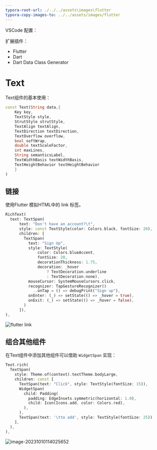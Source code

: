```yaml
---
typora-root-url: ./../../assets\images\flutter
typora-copy-images-to: ../../assets/images/flutter
---
```


VSCode 配置：

扩展插件：

- Flutter
- Dart
- Dart Data Class Generator <hzgood>



# Text

Text组件的基本使用：

```dart
const Text(String data,{
    Key key,
    TextStyle style,
    StrutStyle strutStyle,
    TextAlign textAlign,
    TextDirection textDirection,
    TextOverflow overflow,
    bool softWrap,
    double textScaleFactor,
    int maxLines,
    String semanticsLabel,
    TextWidthBasis textWidthBasis,
    TextHeightBehavior textHeightBehavior
    }
)
```



## 链接

使用Flutter 模拟HTML中的 link 标签。

```dart
RichText(
  text: TextSpan(
      text: "Don't have an account?\t",
      style: const TextStyle(color: Colors.black, fontSize: 20),
      children: [
        TextSpan(
          text: "Sign Up",
          style: TextStyle(
              color: Colors.blueAccent,
              fontSize: 20,
              decorationThickness: 1.75,
              decoration: _hover
                  ? TextDecoration.underline
                  : TextDecoration.none),
          mouseCursor: SystemMouseCursors.click,
          recognizer: TapGestureRecognizer()
            ..onTap = () => debugPrint("Sign up"),
          onEnter: (_) => setState(() => _hover = true),
          onExit: (_) => setState(() => _hover = false),
        )
      ]),
),
```

![flutter link](./flutter-link.png)

## 组合其他组件

在Text组件中添加其他组件可以借助 `WidgetSpan` 实现：

```dart
Text.rich(
  TextSpan(
    style: Theme.of(context).textTheme.bodyLarge,
    children: const [
      TextSpan(text: "Click", style: TextStyle(fontSize: 15)),
      WidgetSpan(
        child: Padding(
          padding: EdgeInsets.symmetric(horizontal: 1.0),
          child: Icon(Icons.add, color: Colors.red),
        ),
      ),
      TextSpan(text: '\tto add', style: TextStyle(fontSize: 25))
    ],
  ),
),
```

![image-20231010114025652](./image-20231010114025652.png)